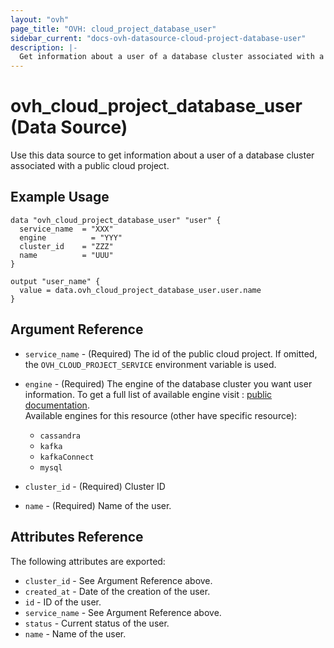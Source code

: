```yaml
---
layout: "ovh"
page_title: "OVH: cloud_project_database_user"
sidebar_current: "docs-ovh-datasource-cloud-project-database-user"
description: |-
  Get information about a user of a database cluster associated with a public cloud project.
---
```


# ovh_cloud_project_database_user (Data Source)

Use this data source to get information about a user of a database cluster associated with a public cloud project.

## Example Usage

```hcl
data "ovh_cloud_project_database_user" "user" {
  service_name  = "XXX"
  engine	      = "YYY"
  cluster_id    = "ZZZ"
  name          = "UUU"
}

output "user_name" {
  value = data.ovh_cloud_project_database_user.user.name
}
```

## Argument Reference

* `service_name` - (Required) The id of the public cloud project. If omitted,
  the `OVH_CLOUD_PROJECT_SERVICE` environment variable is used.

* `engine` - (Required) The engine of the database cluster you want user information. To get a full list of available engine visit :
[public documentation](https://docs.ovh.com/gb/en/publiccloud/databases).\
Available engines for this resource (other have specific resource):
  * `cassandra`
  * `kafka`
  * `kafkaConnect`
  * `mysql`

* `cluster_id` - (Required) Cluster ID

* `name` - (Required) Name of the user.

## Attributes Reference

The following attributes are exported:

* `cluster_id` - See Argument Reference above.
* `created_at` - Date of the creation of the user.
* `id` - ID of the user.
* `service_name` - See Argument Reference above.
* `status` - Current status of the user.
* `name` - Name of the user.
